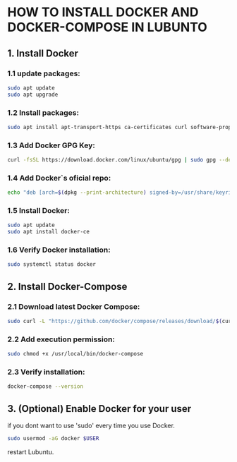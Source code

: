 # HOW TO INSTALL DOCKER AND DOCKER-COMPOSE IN LUBUNTO

## 1. Install Docker

### 1.1 update packages:

```bash
sudo apt update
sudo apt upgrade
```

### 1.2 Install packages:

```bash
sudo apt install apt-transport-https ca-certificates curl software-properties-common
```

### 1.3 Add Docker GPG Key:

```bash
curl -fsSL https://download.docker.com/linux/ubuntu/gpg | sudo gpg --dearmor -o /usr/share/keyrings/docker-archive-keyring.gpg
```

### 1.4 Add Docker`s oficial repo:

```bash
echo "deb [arch=$(dpkg --print-architecture) signed-by=/usr/share/keyrings/docker-archive-keyring.gpg] https://download.docker.com/linux/ubuntu $(lsb_release -cs) stable" | sudo tee /etc/apt/sources.list.d/docker.list > /dev/null
```

### 1.5 Install Docker:

```bash
sudo apt update
sudo apt install docker-ce
```

### 1.6 Verify Docker installation:

```bash
sudo systemctl status docker
```

## 2. Install Docker-Compose

### 2.1 Download latest Docker Compose:

```bash
sudo curl -L "https://github.com/docker/compose/releases/download/$(curl -s https://api.github.com/repos/docker/compose/releases/latest | grep 'tag_name' | cut -d '"' -f 4)/docker-compose-$(uname -s)-$(uname -m)" -o /usr/local/bin/docker-compose
```

### 2.2 Add execution permission:

```bash
sudo chmod +x /usr/local/bin/docker-compose
```

### 2.3 Verify installation:

```bash
docker-compose --version
```

## 3. (Optional) Enable Docker for your user

if you dont want to use 'sudo' every time you use Docker.

```bash
sudo usermod -aG docker $USER
```

restart Lubuntu.
